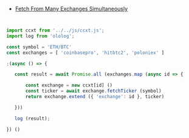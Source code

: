 - [Fetch From Many Exchanges Simultaneously](./examples/js/)


 ```javascript
 

import ccxt from '../../js/ccxt.js';
import log from 'ololog';

const symbol = 'ETH/BTC'
const exchanges = [ 'coinbasepro', 'hitbtc2', 'poloniex' ]

;(async () => {

    const result = await Promise.all (exchanges.map (async id => {

        const exchange = new ccxt[id] ()
        const ticker = await exchange.fetchTicker (symbol)
        return exchange.extend ({ 'exchange': id }, ticker)

    }))

    log (result);

}) () 
```